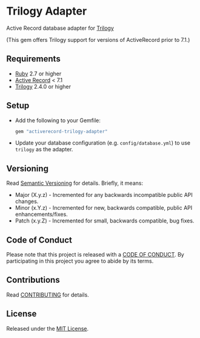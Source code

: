 # Trilogy Adapter

Active Record database adapter for [Trilogy](https://github.com/github/trilogy)

(This gem offers Trilogy support for versions of ActiveRecord prior to 7.1.)

## Requirements

- [Ruby](https://www.ruby-lang.org) 2.7 or higher
- [Active Record](https://github.com/rails/rails) < 7.1
- [Trilogy](https://github.com/github/trilogy) 2.4.0 or higher

## Setup

* Add the following to your Gemfile:

  ```rb
  gem "activerecord-trilogy-adapter"
  ```

* Update your database configuration (e.g. `config/database.yml`) to use
  `trilogy` as the adapter.

## Versioning

Read [Semantic Versioning](https://semver.org) for details. Briefly, it means:

- Major (X.y.z) - Incremented for any backwards incompatible public API changes.
- Minor (x.Y.z) - Incremented for new, backwards compatible, public API enhancements/fixes.
- Patch (x.y.Z) - Incremented for small, backwards compatible, bug fixes.

## Code of Conduct

Please note that this project is released with a [CODE OF CONDUCT](CODE_OF_CONDUCT.md). By
participating in this project you agree to abide by its terms.

## Contributions

Read [CONTRIBUTING](CONTRIBUTING.md) for details.

## License

Released under the [MIT License](LICENSE.md).

